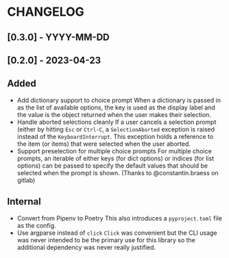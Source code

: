 # CHANGELOG

## [0.3.0] - YYYY-MM-DD
## [0.2.0] - 2023-04-23
## Added
 * Add dictionary support to choice prompt
   When a dictionary is passed in as the list of available options, the key is
   used as the display label and the value is the object returned when the user
   makes their selection.
 * Handle aborted selections cleanly
   If a user cancels a selection prompt (either by hitting `Esc` or `Ctrl-C`, a
   `SelectionAborted` exception is raised instead of the `KeyboardInterrupt`.
   This exception holds a reference to the item (or items) that were selected
   when the user aborted.
 * Support preselection for multiple choice prompts
   For multiple choice prompts, an iterable of either keys (for dict options)
   or indices (for list options) can be passed to specify the default values
   that should be selected when the prompt is shown.
   (Thanks to @constantin.braess on gitlab)
## Internal
 * Convert from Pipenv to Poetry
   This also introduces a `pyproject.toml` file as the config.
 * Use argparse instead of `click`
   `Click` was convenient but the CLI usage was never intended to be the primary
   use for this library so the additional dependency was never really justified.
